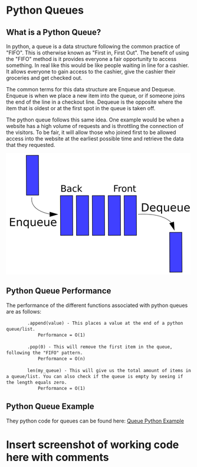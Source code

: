 # Python Queues
## What is a Python Queue?

In python, a queue is a data structure following the common practice of "FIFO". This is otherwise known as "First in, First Out". The benefit of using the "FIFO" method is it provides everyone a fair opportunity to access something. In real like this would be like people waiting in line for a cashier. It allows everyone to gain access to the cashier, give the cashier their groceries and get checked out. 

The common terms for this data structure are Enqueue and Dequeue. Enqueue is when we place a new item into the queue, or if someone joins the end of the line in a checkout line. Dequeue is the opposite where the item that is oldest or at the first spot in the queue is taken off.

The python queue follows this same idea. One example would be when a website has a high volume of requests and is throttling the connection of the visitors. To be fair, it will allow those who joined first to be allowed access into the website at the earliest possible time and retrieve the data that they requested. 


![Queue](images/queue_example.png)

## Python Queue Performance
The performance of the different functions associated with python queues are as follows: 

            .append(value) - This places a value at the end of a python queue/list.
                Performance = O(1)
                
            .pop(0) - This will remove the first item in the queue, following the "FIFO" pattern.
                Performance = O(n)

            len(my_queue) - This will give us the total amount of items in a queue/list. You can also check if the queue is empty by seeing if the length equals zero.
                Performance = O(1)
            
## Python Queue Example
They python code for queues can be found here: 
[Queue Python Example](1-queue.py)

# Insert screenshot of working code here with comments


